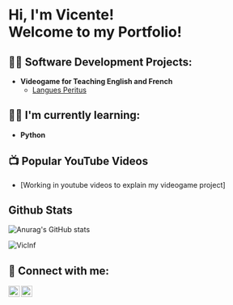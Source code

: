 <h1>Hi, I'm Vicente! <br/> Welcome to my Portfolio! </h1>

<h2>👨‍💻 Software Development Projects:</h2>

- <b>Videogame for Teaching English and French</b>
  - [Langues Peritus](https://github.com/VicInf/Tesis)

<h2>👨‍🎓 I'm currently learning:</h2>

- <b>Python </b>

<h2>📺 Popular YouTube Videos</h2>

- [Working in youtube videos to explain my videogame project]

<h2>Github Stats</h2>

![Anurag's GitHub stats](https://github-readme-stats.vercel.app/api?username=VicInf&show_icons=true&theme=neon)

<p><img align="center" src="https://github-readme-stats.vercel.app/api/top-langs?username=VicInf&show_icons=true&locale=en&layout=compact" alt="VicInf" /></p>

<h2> 🤳 Connect with me:</h2>

[<img align="left" alt="JoshMadakor | YouTube" width="22px" src="https://cdn.jsdelivr.net/npm/simple-icons@v3/icons/youtube.svg" />][youtube]
[<img align="left" alt="JoshMadakor | LinkedIn" width="22px" src="https://cdn.jsdelivr.net/npm/simple-icons@v3/icons/linkedin.svg" />][linkedin]

[youtube]: https://www.youtube.com/channel/UCVv4dxvApQ0LnUOD5wSf7UQ
[linkedin]: https://www.linkedin.com/in/vicente-perez-694178297/

<!--
**joshmadakor1/joshmadakor1** is a ✨ _special_ ✨ repository because its `README.md` (this file) appears on your GitHub profile.

Here are some ideas to get you started:

- 🔭 I’m currently working on ...
- 🌱 I’m currently learning ...
- 👯 I’m looking to collaborate on ...
- 🤔 I’m looking for help with ...
- 💬 Ask me about ...
- 📫 How to reach me: ...
- 😄 Pronouns: ...
- ⚡ Fun fact: ...
-->
